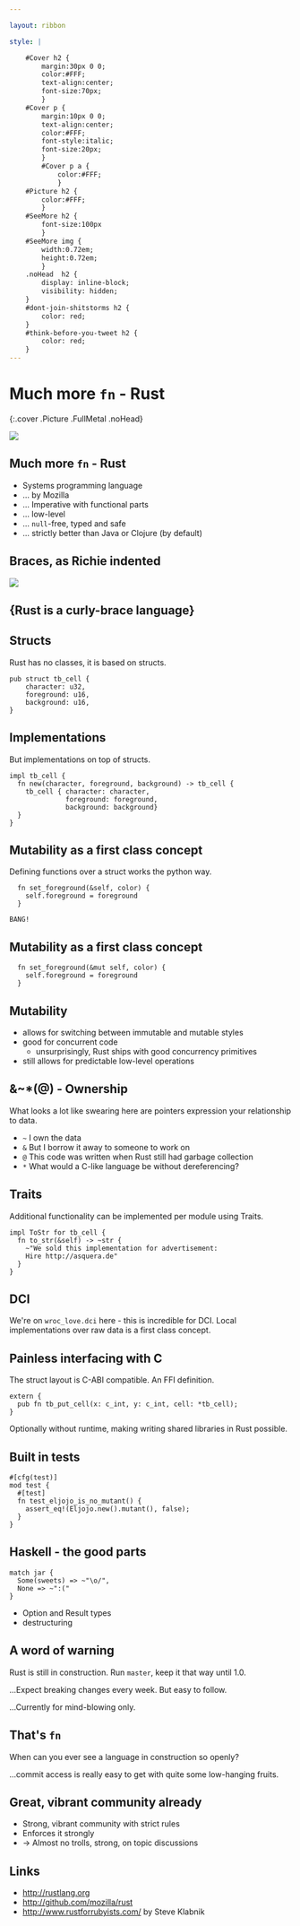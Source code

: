 ```yaml
---

layout: ribbon

style: |

    #Cover h2 {
        margin:30px 0 0;
        color:#FFF;
        text-align:center;
        font-size:70px;
        }
    #Cover p {
        margin:10px 0 0;
        text-align:center;
        color:#FFF;
        font-style:italic;
        font-size:20px;
        }
        #Cover p a {
            color:#FFF;
            }
    #Picture h2 {
        color:#FFF;
        }
    #SeeMore h2 {
        font-size:100px
        }
    #SeeMore img {
        width:0.72em;
        height:0.72em;
        }
    .noHead  h2 {
        display: inline-block;
        visibility: hidden;
    }
    #dont-join-shitstorms h2 {
        color: red;
    }
    #think-before-you-tweet h2 {
        color: red;
    }
---
```


# Much more `fn` - Rust
{:.cover .Picture .FullMetal .noHead}

![](pictures/cover.jpg)

## Much more `fn` - Rust

* Systems programming language
* ... by Mozilla
* ... Imperative with functional parts
* ... low-level
* ... `null`-free, typed and safe
* ... strictly better than Java or Clojure (by default)

## Braces, as Richie indented

![](pictures/rust/Dennis_MacAlistair_Ritchie.jpg)

## **{Rust is a curly-brace language}**

## Structs

Rust has no classes, it is based on structs.

    pub struct tb_cell {
        character: u32,
        foreground: u16,
        background: u16,
    }

## Implementations

But implementations on top of structs.

    impl tb_cell {
      fn new(character, foreground, background) -> tb_cell {
        tb_cell { character: character,
                  foreground: foreground,
                  background: background}
      }
    }


## Mutability as a first class concept

Defining functions over a struct works the python way.

      fn set_foreground(&self, color) {
        self.foreground = foreground
      }

`BANG!`

## Mutability as a first class concept

      fn set_foreground(&mut self, color) {
        self.foreground = foreground
      }

## Mutability

* allows for switching between immutable and mutable styles
* good for concurrent code
  - unsurprisingly, Rust ships with good concurrency primitives
* still allows for predictable low-level operations

## &~*(@) - Ownership

What looks a lot like swearing here are pointers expression your relationship to data.

  * `~` I own the data
  * `&` But I borrow it away to someone to work on
  * `@` This code was written when Rust still had garbage collection
  * `*` What would a C-like language be without dereferencing?

## Traits

Additional functionality can be implemented per module using Traits.

    impl ToStr for tb_cell {
      fn to_str(&self) -> ~str {
        ~"We sold this implementation for advertisement:
        Hire http://asquera.de"
      }
    }

## DCI

We're on `wroc_love.dci` here - this is incredible for DCI. Local implementations
over raw data is a first class concept.

## Painless interfacing with C

The struct layout is C-ABI compatible. An FFI definition.

    extern {
      pub fn tb_put_cell(x: c_int, y: c_int, cell: *tb_cell);
    }

Optionally without runtime, making writing shared libraries in Rust possible.

## Built in tests

    #[cfg(test)]
    mod test {
      #[test]
      fn test_eljojo_is_no_mutant() {
        assert_eq!(Eljojo.new().mutant(), false);
      }
    }

## Haskell - the good parts

    match jar {
      Some(sweets) => ~"\o/",
      None => ~":("
    }

* Option and Result types
* destructuring


## A word of warning

Rust is still in construction. Run `master`, keep it that way until 1.0.

...Expect breaking changes every week. But easy to follow.

...Currently for mind-blowing only.

## That's `fn`

When can you ever see a language in construction so openly?

...commit access is really easy to get with quite some low-hanging fruits.

## Great, vibrant community already

* Strong, vibrant community with strict rules
* Enforces it strongly
* -> Almost no trolls, strong, on topic discussions

## Links

* http://rustlang.org
* http://github.com/mozilla/rust
* http://www.rustforrubyists.com/ by Steve Klabnik
